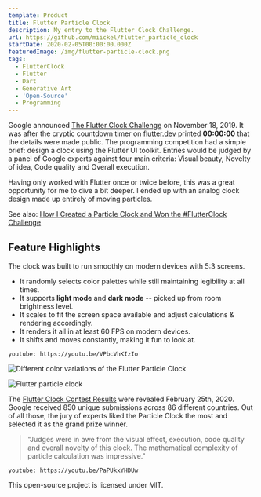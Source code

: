 ```yaml
---
template: Product
title: Flutter Particle Clock
description: My entry to the Flutter Clock Challenge.
url: https://github.com/miickel/flutter_particle_clock
startDate: 2020-02-05T00:00:00.000Z
featuredImage: /img/flutter-particle-clock.png
tags:
  - FlutterClock
  - Flutter
  - Dart
  - Generative Art
  - 'Open-Source'
  - Programming
---
```


Google announced [The Flutter Clock Challenge](https://youtu.be/rxs69_szCkE) on November 18, 2019. It was after the cryptic countdown timer on [flutter.dev](https://flutter.dev) printed **00:00:00** that the details were made public. The programming competition had a simple brief: design a clock using the Flutter UI toolkit. Entries would be judged by a panel of Google experts against four main criteria: Visual beauty, Novelty of idea, Code quality and Overall execution.

Having only worked with Flutter once or twice before, this was a great opportunity for me to dive a bit deeper. I ended up with an analog clock design made up entirely of moving particles.

See also: [How I Created a Particle Clock and Won the #FlutterClock Challenge](/articles/how-i-created-a-particle-clock-and-won-the-flutterclock-challenge)

## Feature Highlights

The clock was built to run smoothly on modern devices with 5:3 screens.

- It randomly selects color palettes while still maintaining legibility at all times.
- It supports **light mode** and **dark mode** -- picked up from room brightness level.
- It scales to fit the screen space available and adjust calculations & rendering accordingly.
- It renders it all in at least 60 FPS on modern devices.
- It shifts and moves constantly, making it fun to look at.

`youtube: https://youtu.be/VPbcVhKIzIo`

![Different color variations of the Flutter Particle Clock](/img/flutter-clock/particle-clock-montage.png)

![Flutter particle clock](/img/flutter-clock/particle-clock-render-layers.png)

The [Flutter Clock Contest Results](https://medium.com/flutter/its-time-the-flutter-clock-contest-results-dcebe2eb3957) were revealed February 25th, 2020. Google received 850 unique submissions across 86 different countries. Out of all those, the jury of experts liked the Particle Clock the most and selected it as the grand prize winner.

> "Judges were in awe from the visual effect, execution, code quality and overall novelty of this clock. The mathematical complexity of particle calculation was impressive."

`youtube: https://youtu.be/PaPUkxYHDUw`

This open-source project is licensed under MIT.
